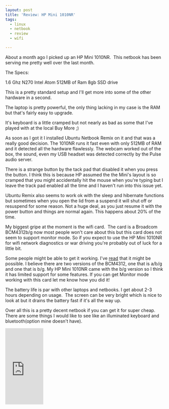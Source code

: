 ```yaml
---
layout: post
title: 'Review: HP Mini 1010NR'
tags:
  - linux
  - netbook
  - review
  - wifi

---
```


About a month ago I picked up an HP Mini 1010NR.  This netbook has been serving me pretty well over the last month.

The Specs:

1.6 Ghz N270 Intel Atom
512MB of Ram
8gb SSD drive

This is a pretty standard setup and I'll get more into some of the other hardware in a second.

The laptop is pretty powerful, the only thing lacking in my case is the RAM but that's fairly easy to upgrade.

It's keyboard is a little cramped but not nearly as bad as some that I've played with at the local Buy More ;)

As soon as I got it I installed Ubuntu Netbook Remix on it and that was a really good decision. The 1010NR runs it fast even with only 512MB of RAM and it detected all the hardware flawlessly. The webcam worked out of the box, the sound, even my USB headset was detected correctly by the Pulse audio server.

There is a strange button by the tack pad that disabled it when you press the button. I think this is because HP assumed the the Mini's layout is so cramped that you might accidentally hit the mouse when you're typing but I leave the track pad enabled all the time and I haven't run into this issue yet.

Ubuntu Remix also seems to work ok with the sleep and hibernate functions but sometimes when you open the lid from a suspend it will shut off or resuspend for some reason. Not a huge deal, as you just resume it with the power button and things are normal again. This happens about 20% of the time.

My biggest gripe at the moment is the wifi card.  The card is a Broadcom BCM4312b/g now most people won't care about this but this card does not seem to support monitor mode. So if you expect to use the HP Mini 1010NR for wifi network diagnostics or war driving you're probably out of luck for a little bit.

Some people might be able to get it working. I've <a title="linuxwireless.org" href="http://linuxwireless.org/en/users/Drivers/b43#Known_PCI_devices">read</a> that it might be possible. I believe there are two versions of the BCM4312, one that is a/b/g and one that is b/g. My HP Mini 1010NR came with the b/g version so I think it has limited support for some features. If you can get Monitor mode working with this card let me know how you did it!

The battery life is par with other laptops and netbooks. I get about 2-3 hours depending on usage.  The screen can be very bright which is nice to look at but it drains the battery fast if it's all the way up.

Over all this is a pretty decent netbook if you can get it for super cheap. There are some things I would like to see like an illuminated keyboard and bluetooth(option mine doesn't have).

<div class="center">
<iframe src="http://rcm.amazon.com/e/cm?lt1=_blank&bc1=000000&IS1=1&bg1=333333&fc1=CCCCCC&lc1=FFFFFF&t=pointrants-20&o=1&p=8&l=as1&m=amazon&f=ifr&asins=B00318CGBO" style="width:120px;height:240px;" scrolling="no" marginwidth="0" marginheight="0" frameborder="0"></iframe>

</div>
